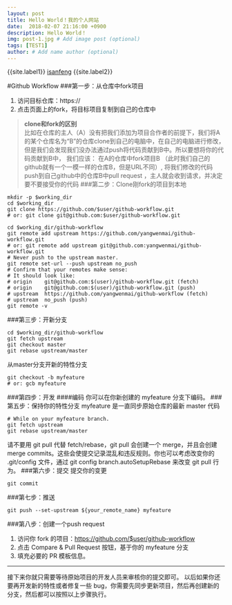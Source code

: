 ```yaml
---
layout: post
title: Hello World！我的个人网站
date:  2018-02-07 21:16:00 +0900
description: Hello World！
img: post-1.jpg # Add image post (optional)
tags: [TEST1]
author: # Add name author (optional)
---
```

{{site.label1}} <a href="https://isanfeng.github.io" target="\_blank">isanfeng</a> {{site.label2}}

#Github Workflow
###第一步：从仓库中fork项目
1. 访问目标仓库：https://
2. 点击页面上的fork，将目标项目复制到自己的仓库中
>**clone和fork的区别**<br>
>比如在仓库的主人（A）没有把我们添加为项目合作者的前提下，我们将A的某个仓库名为“B”的仓库clone到自己的电脑中，在自己的电脑进行修改，但是我们会发现我们没办法通过push将代码贡献到B中。所以要想将你的代码贡献到B中，
>我们应该：
>在A的仓库中fork项目B （此时我们自己的github就有一个一模一样的仓库B，但是URL不同）, 将我们修改的代码push到自己github中的仓库B中pull request ，主人就会收到请求，并决定要不要接受你的代码
###第二步：Clone刚fork的项目到本地

    mkdir -p $working_dir
    cd $working_dir
    git clone https://github.com/$user/github-workflow.git
    # or: git clone git@github.com:$user/github-workflow.git
   
    cd $working_dir/github-workflow
    git remote add upstream https://github.com/yangwenmai/github-workflow.git
    # or: git remote add upstream git@github.com:yangwenmai/github-workflow.git
    # Never push to the upstream master.
    git remote set-url --push upstream no_push
    # Confirm that your remotes make sense:
    # It should look like:
    # origin    git@github.com:$(user)/github-workflow.git (fetch)
    # origin    git@github.com:$(user)/github-workflow.git (push)
    # upstream  https://github.com/yangwenmai/github-workflow (fetch)
    # upstream  no_push (push)
    git remote -v
    
###第三步：开新分支

    cd $working_dir/github-workflow
    git fetch upstream
    git checkout master
    git rebase upstream/master
从master分支开新的特性分支
 
    git checkout -b myfeature
    # or: gcb myfeature
###第四步：开发
####编码
你可以在你新创建的 myfeature 分支下编码。
###第五步：保持你的特性分支 myfeature 是一直同步原始仓库的最新 master 代码

    # While on your myfeature branch.
    git fetch upstream
    git rebase upstream/master
请不要用 git pull 代替 fetch/rebase，git pull 会创建一个 merge，并且会创建 merge commits。这些会使提交记录混乱和违反规则。你也可以考虑改变你的 .git/config 文件，通过 git config branch.autoSetupRebase 来改变 git pull 行为。
###第六步：提交
提交你的变更

    git commit
###第七步：推送

    git push --set-upstream ${your_remote_name} myfeature
###第八步：创建一个push request
1. 访问你 fork 的项目：https://github.com/$user/github-workflow
2. 点击 Compare & Pull Request 按钮，基于你的 myfeature 分支
3. 填充必要的 PR 模板信息。
***
接下来你就只需要等待原始项目的开发人员来审核你的提交即可。
以后如果你还要再开发新的特性或者修复一些 bug，你需要先同步更新项目，然后再创建新的分支，然后都可以按照以上步骤执行。

